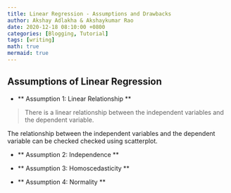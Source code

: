 ```yaml
---
title: Linear Regression - Assumptions and Drawbacks
author: Akshay Adlakha & Akshaykumar Rao
date: 2020-12-18 08:10:00 +0800
categories: [Blogging, Tutorial]
tags: [writing]
math: true
mermaid: true
---
```


## Assumptions of Linear Regression

- ** Assumption 1: Linear Relationship **
> There is a linear relationship between the independent variables and the dependent variable.

The relationship between the independent variables and the dependent variable can be checked checked using scatterplot. 

- ** Assumption 2: Independence **

- ** Assumption 3: Homoscedasticity **

- ** Assumption 4: Normality **
